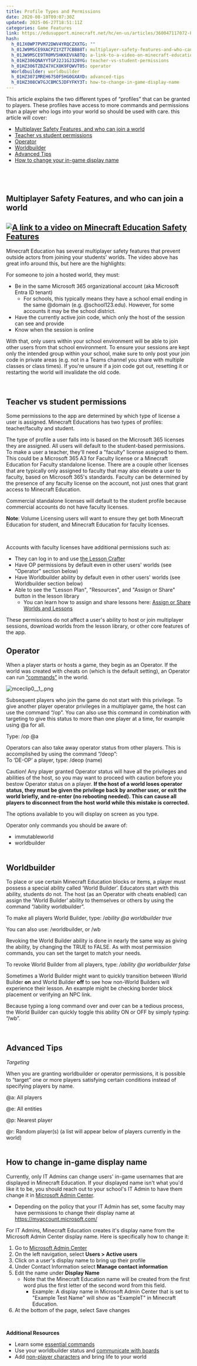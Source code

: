 ```yaml
---
title: Profile Types and Permissions
date: 2020-08-10T09:07:30Z
updated: 2025-06-27T18:51:11Z
categories: Game Features
link: https://edusupport.minecraft.net/hc/en-us/articles/360047117072-Profile-Types-and-Permissions
hash:
  h_01JX0WP7PVM72DWV4YRQCZXXTG: ""
  h_01JW9MSCE9XACPZ1YZT7CBB88T: multiplayer-safety-features-and-who-can-join-a-world
  h_01JW9MSCE9TR0MV5HKKEVVA8TQ: a-link-to-a-video-on-minecraft-education-safety-features
  h_01HZ306QNAYYTGPJ2J1GJ320YG: teacher-vs-student-permissions
  h_01HZ306TZBZ47XCX8K9FQWVT05: operator
  Worldbuilder: worldbuilder
  h_01HZ3071MREH67S0F5HG0GXAYD: advanced-tips
  h_01HZ308CW7GJCBMC5JDFYFKY3T: how-to-change-in-game-display-name
---
```


This article explains the two different types of “profiles” that can be granted to players. These profiles have access to more commands and permissions than a player who logs into your world so should be used with care. this article will cover:

- [Multiplayer Safety Features, and who can join a world](https://edusupport.minecraft.net/hc/en-us/articles/h_01JW9MSCE9XACPZ1YZT7CBB88T)
- [Teacher vs student permissions](#teacher-vs-student-permissions)
- [Operator](#h_01HZ306TZBZ47XCX8K9FQWVT0)
- [Worldbuilder](#worldbuilder)
- [Advanced Tips](#advanced-tips)
- [How to change your in-game display name](#how-to-change-in-game-display-name)

##  

## **Multiplayer Safety Features, and who can join a world**

## [**![A link to a video on Minecraft Education Safety Features](https://edusupport.minecraft.net/hc/article_attachments/37888234934164)**](https://www.youtube.com/watch?v=XGyx-5vKBvI)

Minecraft Education has several multiplayer safety features that prevent outside actors from joining your students' worlds. The video above has great info around this, but here are the highlights:

For someone to join a hosted world, they must:

- Be in the same Microsoft 365 organizational account (aka Microsoft Entra ID tenant)
  - For schools, this typically means they have a school email ending in the same @domain (e.g. @school123.edu). However, for some accounts it may be the school district.
- Have the currently active join code, which only the host of the session can see and provide
- Know when the session is online

With that, only users within your school environment will be able to join other users from that school environment. To ensure your sessions are kept only the intended group within your school, make sure to only post your join code in private areas (e.g. not in a Teams channel you share with multiple classes or class times). If you're unsure if a join code got out, resetting it or restarting the world will invalidate the old code. 

 

## **Teacher vs student permissions**

Some permissions to the app are determined by which type of license a user is assigned. Minecraft Educations has two types of profiles: teacher/faculty and student.   
  
The type of profile a user falls into is based on the Microsoft 365 licenses they are assigned. All users will default to the student-based permissions. To make a user a teacher, they'll need a "faculty" license assigned to them. This could be a Microsoft 365 A3 for Faculty license or a Minecraft Education for Faculty standalone license. There are a couple other licenses that are typically only assigned to faculty that may also elevate a user to faculty, based on Microsoft 365's standards. Faculty can be determined by the presence of any faculty license on the account, not just ones that grant access to Minecraft Education. 

  
Commercial standalone licenses will default to the student profile because commercial accounts do not have faculty licenses.   
  
**Note**: Volume Licensing users will want to ensure they get both Minecraft Education for student, and Minecraft Education for faculty licenses.

 

Accounts with faculty licenses have additional permissions such as:

- They can log in to and use [the Lesson Crafter](https://aka.ms/lessoncrafter)
- Have OP permissions by default even in other users' worlds (see "Operator" section below)
- Have Worldbuilder ability by default even in other users' worlds (see Worldbuilder section below)
- Able to see the "Lesson Plan", "Resources", and "Assign or Share" button in the lesson library
  - You can learn how to assign and share lessons here: [Assign or Share Worlds and Lessons](../Teaching-With-Minecraft/Assign-or-Share-Worlds-and-Lessons.md) 

These permissions do not affect a user's ability to host or join multiplayer sessions, download worlds from the lesson library, or other core features of the app. 

## **Operator**

When a player starts or hosts a game, they begin as an Operator. If the world was created with cheats on (which is the default setting), an Operator can run [“commands”](../Teaching-With-Minecraft/Essential-Commands.md) in the world.

![mceclip0\_\_1\_.png](https://edusupport.minecraft.net/hc/article_attachments/4402660948628)

Subsequent players who join the game do not start with this privilege. To give another player operator privileges in a multiplayer game, the host can use the command “/op”. You can also use this command in combination with targeting to give this status to more than one player at a time, for example using @a for all.

Type: /op @a

Operators can also take away operator status from other players. This is accomplished by using the command “/deop”:  
To ‘DE-OP’ a player, type: /deop (name)

Caution! Any player granted Operator status will have all the privileges and abilities of the host, so you may want to proceed with caution before you bestow Operator status on a player. **If the host of a world loses operator status, they must be given the privilege back by another user, or exit the world briefly, and re-enter (no rebooting needed). This can cause all players to disconnect from the host world while this mistake is corrected.**

The options available to you will display on screen as you type.

Operator only commands you should be aware of:

- immutableworld
- worldbuilder  
   

## **Worldbuilder**

To place or use certain Minecraft Education blocks or items, a player must possess a special ability called ‘World Builder’. Educators start with this ability, students do not. The host (as an Operator with cheats enabled) can assign the ‘World Builder’ ability to themselves or others by using the command “/ability worldbuilder”.

To make all players World Builder, type: /*ability @a worldbuilder true*

You can also use: /worldbuilder, or /wb

Revoking the World Builder ability is done in nearly the same way as giving the ability, by changing the TRUE to FALSE. As with most permission commands, you can set the target to match your needs.

To revoke World Builder from all players, type: */ability @a worldbuilder false*

Sometimes a World Builder might want to quickly transition between World Builder **on** and World Builder **off** to see how non-World Builders will experience their lesson. An example might be checking border block placement or verifying an NPC link.

Because typing a long command over and over can be a tedious process, the World Builder can quickly toggle this ability ON or OFF by simply typing: “/wb”.

 

## **Advanced Tips**

*Targeting*

When you are granting worldbuilder or operator permissions, it is possible to “target” one or more players satisfying certain conditions instead of specifying players by name.

@a: All players

@e: All entities

@p: Nearest player

@r: Random player(s) (a list will appear below of players currently in the world)  
 

## **How to change in-game display name**

Currently, only IT Admins can change users' in-game usernames that are displayed in Minecraft Education. If your displayed name isn't what you'd like it to be, you should reach out to your school's IT Admin to have them change it in [Microsoft Admin Center](https://admin.microsoft.com/).

- Depending on the policy that your IT Admin has set, some faculty may have permissions to change their display name at <https://myaccount.microsoft.com/>

For IT Admins, Minecraft Education creates it's display name from the Microsoft Admin Center display name. Here is specifically how to change it:

1.  Go to [Microsoft Admin Center](https://admin.microsoft.com/)
2.  On the left navigation, select **Users \> Active users**
3.  Click on a user's display name to bring up their profile
4.  Under Contact Information select **Manage contact information**
5.  Edit the name under **Display Name**
    - Note that the Minecraft Education name will be created from the first word plus the first letter of the second word from this field.
      - Example: A display name in Microsoft Admin Center that is set to "Example Test Name" will show as "ExampleT" in Minecraft Education.
6.  At the bottom of the page, select Save changes

 

**Additional Resources**

- Learn some [essential commands](../Teaching-With-Minecraft/Essential-Commands.md)
- Use your worldbuilder status and [communicate with boards](./Communicating-With-Boards.md)
- Add [non-player characters](./Adding-Non-Player-Characters-NPCs.md) and bring life to your world
